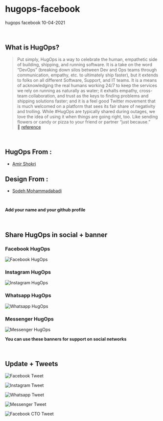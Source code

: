 # hugops-facebook
hugops facebook 10-04-2021

<br />

## What is HugOps?
> Put simply, HugOps is a way to celebrate the human, empathetic side of building, shipping, and running software. It is a take on the word “DevOps” (breaking down silos between Dev and Ops teams through communication, empathy, etc. to ultimately ship faster), but it extends to folks on all different Software, Support, and IT teams. It is a means of acknowledging the real humans working 24/7 to keep the services we rely on running as naturally as water; it exhalts empathy, cross-team collaboration, and trust as the keys to finding problems and shipping solutions faster; and it is a feel good Twitter movement that is much welcomed on a platform that sees its fair share of negativity and trolling. While #HugOps are typically shared during outages, we love the idea of using it when things are going right, too. Like sending flowers or candy or pizza to your friend or partner “just because.” <br /> 🔗 [reference](https://www.atlassian.com/blog/statuspage/be-kind-during-downtime-send-hugops-love-today-and-every-day)

<br />

## HugOps From :
- [Amir Shokri](https://github.com/amirshnll)

## Design From :
-  [Sodeh Mohammadabadi](https://github.com/irSodeh)
<br />

**Add your name and your github profile**

<br />

## Share HugOps in social + banner

### Facebook HugOps
![Facebook HugOps](hugops/Facebook-HugOPS.png)

### Instagram HugOps
![Instagram HugOps](hugops/instagram-HugOPS.png)

### Whatsapp HugOps
![Whatsapp HugOps](hugops/WHAT-HugOPS.png)

### Messenger HugOps
![Messenger HugOps](hugops/fm-HugOPS.png)

  
**You can use these banners for support on social networks**

<br />

## Update + Tweets
![Facebook Tweet](tweets/facebook-twitt.PNG)

![Instagram Tweet](tweets/instagram-twitt.PNG)

![Whatsapp Tweet](tweets/whatsapp-twitt.PNG)

![Messenger Tweet](tweets/messenger-twitt.PNG)

![Facebook CTO Tweet](tweets/mike-twitt.PNG)
